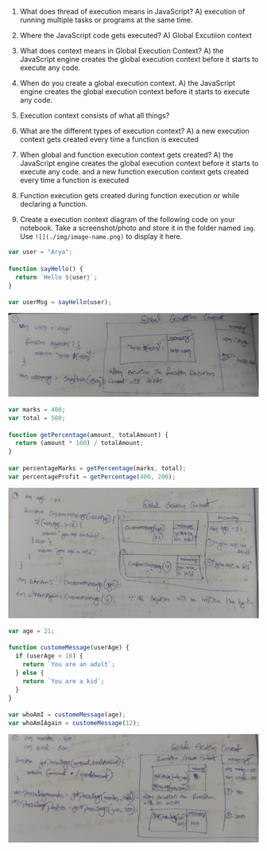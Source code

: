 1. What does thread of execution means in JavaScript?
   A) execution of running multiple tasks or programs at the same time.
2. Where the JavaScript code gets executed?
   A) Global Excutiion context

3. What does context means in Global Execution Context?
   A) the JavaScript engine creates the global execution context before it starts to execute any code.

4. When do you create a global execution context.
   A) the JavaScript engine creates the global execution context before it starts to execute any code.
5. Execution context consists of what all things?

6. What are the different types of execution context?
   A) a new execution context gets created every time a function is executed

7. When global and function execution context gets created?
   A) the JavaScript engine creates the global execution context before it starts to execute any code. and a new function execution context gets created every time a function is executed

8. Function execution gets created during function execution or while declaring a function.

9. Create a execution context diagram of the following code on your notebook. Take a screenshot/photo and store it in the folder named `img`. Use `![](./img/image-name.png)` to display it here.

```js
var user = "Arya";

function sayHello() {
  return `Hello ${user}`;
}

var userMsg = sayHello(user);
```

<!-- Put your image here -->

![](./img/img1.jpg)

```js
var marks = 400;
var total = 500;

function getPercentage(amount, totalAmount) {
  return (amount * 100) / totalAmount;
}

var percentageMarks = getPercentage(marks, total);
var percentageProfit = getPercentage(400, 200);
```

<!-- Put your image here -->

![](./img/img2.jpg)

```js
var age = 21;

function customeMessage(userAge) {
  if (userAge > 18) {
    return `You are an adult`;
  } else {
    return `You are a kid`;
  }
}

var whoAmI = customeMessage(age);
var whoAmIAgain = customeMessage(12);
```

<!-- Put your image here -->

![](./img/img3.jpg)
